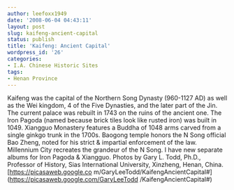 ```yaml
---
author: leefoxx1949
date: '2008-06-04 04:43:11'
layout: post
slug: kaifeng-ancient-capital
status: publish
title: 'Kaifeng: Ancient Capital'
wordpress_id: '26'
categories:
- I.A. Chinese Historic Sites
tags:
- Henan Province
---
```


Kaifeng was the capital of the Northern Song Dynasty (960-1127 AD) as well as
the Wei kingdom, 4 of the Five Dynasties, and the later part of the Jin. The
current palace was rebuilt in 1743 on the ruins of the ancient one. The Iron
Pagoda (named because brick tiles look like rusted iron) was built in 1049.
Xiangguo Monastery features a Buddha of 1048 arms carved from a single ginkgo
trunk in the 1700s. Baogong temple honors the N Song official Bao Zheng, noted
for his strict & impartial enforcement of the law. Millennium City recreates
the grandeur of the N Song. I have new separate albums for Iron Pagoda &
Xiangguo. Photos by Gary L. Todd, Ph.D., Professor of History, Sias
International University, Xinzheng, Henan, China. [https://picasaweb.google.co
m/GaryLeeTodd/KaifengAncientCapital#](https://picasaweb.google.com/GaryLeeTodd
/KaifengAncientCapital#)

